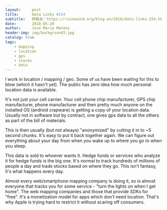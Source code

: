 ```yaml
---
layout:     post
title:      Data Links #154
subtitle:   转载自：https://rinzewind.org/blog-en/2018/data-links-154.html
date:       2018-05-20
author:     José María Mateos
header-img: img/background3.jpg
catalog: true
tags:
    - mapping
    - location
    - gps
    - stocks
    - data
---
```


I work in location / mapping / geo. Some of us have been waiting for this 
to blow (which it hasn't yet). The public has zero idea how much personal 
location data is available.

It's not just your cell carrier. Your cell phone chip manufacturer, GPS 
chip 
manufacturer, phone manufacturer and then pretty much anyone on the 
installed OS (android crapware) is getting a copy of your location data. 
Usually not in software but by contract, one gives gps data to all the 
others as part of the bill of materials.

This is then usually (but not always) "anonymized" by cutting it in to ~5 
second chunks. It's easy to put it back together again. We can figure out 
everything about your day from when you wake up to where you go to when you 
sleep.

This data is sold to whoever wants it. Hedge funds or services who analyze 
it for hedge funds is the big one. It's normal to track hundreds of millions 
of people a day and trade stocks based on where they go. This isn't fantasy, 
it's what happens every day.

Almost every web/smartphone mapping company is doing it, so is almost 
everyone that tracks you for some service - "turn the lights on when I get 
home". The web mapping companies and those that provide SDKs for "free". 
It's a monetization model for apps which don't need location. That's why 
Apple is trying hard to restrict it without scaring off consumers. 
